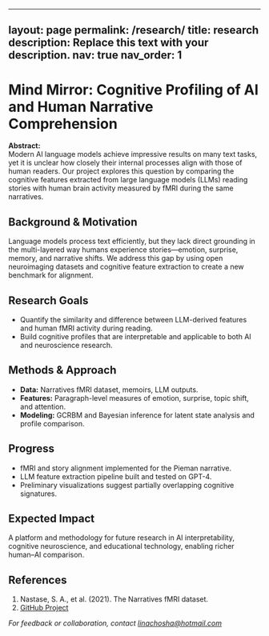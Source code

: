 
---
layout: page
permalink: /research/
title: research
description: Replace this text with your description.
nav: true
nav_order: 1
---


# Mind Mirror: Cognitive Profiling of AI and Human Narrative Comprehension

**Abstract:**  
Modern AI language models achieve impressive results on many text tasks, yet it is unclear how closely their internal processes align with those of human readers. Our project explores this question by comparing the cognitive features extracted from large language models (LLMs) reading stories with human brain activity measured by fMRI during the same narratives.

## Background & Motivation
Language models process text efficiently, but they lack direct grounding in the multi-layered way humans experience stories—emotion, surprise, memory, and narrative shifts. We address this gap by using open neuroimaging datasets and cognitive feature extraction to create a new benchmark for alignment.

## Research Goals
- Quantify the similarity and difference between LLM-derived features and human fMRI activity during reading.
- Build cognitive profiles that are interpretable and applicable to both AI and neuroscience research.

## Methods & Approach
- **Data:** Narratives fMRI dataset, memoirs, LLM outputs.
- **Features:** Paragraph-level measures of emotion, surprise, topic shift, and attention.
- **Modeling:** GCRBM and Bayesian inference for latent state analysis and profile comparison.

## Progress
- fMRI and story alignment implemented for the Pieman narrative.
- LLM feature extraction pipeline built and tested on GPT-4.
- Preliminary visualizations suggest partially overlapping cognitive signatures.

## Expected Impact
A platform and methodology for future research in AI interpretability, cognitive neuroscience, and educational technology, enabling richer human–AI comparison.

## References
1. Nastase, S. A., et al. (2021). The Narratives fMRI dataset.
2. [GitHub Project](https://github.com/linachoshha/mind-mirror)

*For feedback or collaboration, contact linachosha@hotmail.com*
